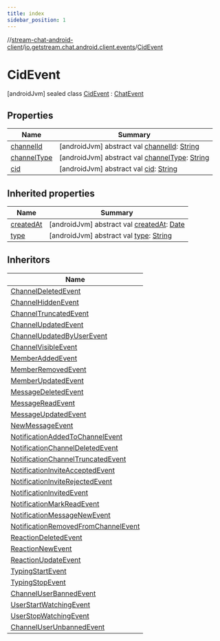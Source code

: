 ```yaml
---
title: index
sidebar_position: 1
---
```

//[stream-chat-android-client](../../../index.md)/[io.getstream.chat.android.client.events](../index.md)/[CidEvent](index.md)



# CidEvent  
 [androidJvm] sealed class [CidEvent](index.md) : [ChatEvent](../ChatEvent/index.md)   


## Properties  
  
|  Name |  Summary | 
|---|---|
| <a name="io.getstream.chat.android.client.events/CidEvent/channelId/#/PointingToDeclaration/"></a>[channelId](channelId.md)| <a name="io.getstream.chat.android.client.events/CidEvent/channelId/#/PointingToDeclaration/"></a> [androidJvm] abstract val [channelId](channelId.md): [String](https://kotlinlang.org/api/latest/jvm/stdlib/kotlin/-string/index.html)   <br/>|
| <a name="io.getstream.chat.android.client.events/CidEvent/channelType/#/PointingToDeclaration/"></a>[channelType](channelType.md)| <a name="io.getstream.chat.android.client.events/CidEvent/channelType/#/PointingToDeclaration/"></a> [androidJvm] abstract val [channelType](channelType.md): [String](https://kotlinlang.org/api/latest/jvm/stdlib/kotlin/-string/index.html)   <br/>|
| <a name="io.getstream.chat.android.client.events/CidEvent/cid/#/PointingToDeclaration/"></a>[cid](cid.md)| <a name="io.getstream.chat.android.client.events/CidEvent/cid/#/PointingToDeclaration/"></a> [androidJvm] abstract val [cid](cid.md): [String](https://kotlinlang.org/api/latest/jvm/stdlib/kotlin/-string/index.html)   <br/>|


## Inherited properties  
  
|  Name |  Summary | 
|---|---|
| <a name="io.getstream.chat.android.client.events/CidEvent/createdAt/#/PointingToDeclaration/"></a>[createdAt](index.md#455244493%2FProperties%2F-423410878)| <a name="io.getstream.chat.android.client.events/CidEvent/createdAt/#/PointingToDeclaration/"></a> [androidJvm] abstract val [createdAt](index.md#455244493%2FProperties%2F-423410878): [Date](https://developer.android.com/reference/kotlin/java/util/Date.html)   <br/>|
| <a name="io.getstream.chat.android.client.events/CidEvent/type/#/PointingToDeclaration/"></a>[type](index.md#-1668725000%2FProperties%2F-423410878)| <a name="io.getstream.chat.android.client.events/CidEvent/type/#/PointingToDeclaration/"></a> [androidJvm] abstract val [type](index.md#-1668725000%2FProperties%2F-423410878): [String](https://kotlinlang.org/api/latest/jvm/stdlib/kotlin/-string/index.html)   <br/>|


## Inheritors  
  
|  Name | 
|---|
| <a name="io.getstream.chat.android.client.events/ChannelDeletedEvent///PointingToDeclaration/"></a>[ChannelDeletedEvent](../ChannelDeletedEvent/index.md)|
| <a name="io.getstream.chat.android.client.events/ChannelHiddenEvent///PointingToDeclaration/"></a>[ChannelHiddenEvent](../ChannelHiddenEvent/index.md)|
| <a name="io.getstream.chat.android.client.events/ChannelTruncatedEvent///PointingToDeclaration/"></a>[ChannelTruncatedEvent](../ChannelTruncatedEvent/index.md)|
| <a name="io.getstream.chat.android.client.events/ChannelUpdatedEvent///PointingToDeclaration/"></a>[ChannelUpdatedEvent](../ChannelUpdatedEvent/index.md)|
| <a name="io.getstream.chat.android.client.events/ChannelUpdatedByUserEvent///PointingToDeclaration/"></a>[ChannelUpdatedByUserEvent](../ChannelUpdatedByUserEvent/index.md)|
| <a name="io.getstream.chat.android.client.events/ChannelVisibleEvent///PointingToDeclaration/"></a>[ChannelVisibleEvent](../ChannelVisibleEvent/index.md)|
| <a name="io.getstream.chat.android.client.events/MemberAddedEvent///PointingToDeclaration/"></a>[MemberAddedEvent](../MemberAddedEvent/index.md)|
| <a name="io.getstream.chat.android.client.events/MemberRemovedEvent///PointingToDeclaration/"></a>[MemberRemovedEvent](../MemberRemovedEvent/index.md)|
| <a name="io.getstream.chat.android.client.events/MemberUpdatedEvent///PointingToDeclaration/"></a>[MemberUpdatedEvent](../MemberUpdatedEvent/index.md)|
| <a name="io.getstream.chat.android.client.events/MessageDeletedEvent///PointingToDeclaration/"></a>[MessageDeletedEvent](../MessageDeletedEvent/index.md)|
| <a name="io.getstream.chat.android.client.events/MessageReadEvent///PointingToDeclaration/"></a>[MessageReadEvent](../MessageReadEvent/index.md)|
| <a name="io.getstream.chat.android.client.events/MessageUpdatedEvent///PointingToDeclaration/"></a>[MessageUpdatedEvent](../MessageUpdatedEvent/index.md)|
| <a name="io.getstream.chat.android.client.events/NewMessageEvent///PointingToDeclaration/"></a>[NewMessageEvent](../NewMessageEvent/index.md)|
| <a name="io.getstream.chat.android.client.events/NotificationAddedToChannelEvent///PointingToDeclaration/"></a>[NotificationAddedToChannelEvent](../NotificationAddedToChannelEvent/index.md)|
| <a name="io.getstream.chat.android.client.events/NotificationChannelDeletedEvent///PointingToDeclaration/"></a>[NotificationChannelDeletedEvent](../NotificationChannelDeletedEvent/index.md)|
| <a name="io.getstream.chat.android.client.events/NotificationChannelTruncatedEvent///PointingToDeclaration/"></a>[NotificationChannelTruncatedEvent](../NotificationChannelTruncatedEvent/index.md)|
| <a name="io.getstream.chat.android.client.events/NotificationInviteAcceptedEvent///PointingToDeclaration/"></a>[NotificationInviteAcceptedEvent](../NotificationInviteAcceptedEvent/index.md)|
| <a name="io.getstream.chat.android.client.events/NotificationInviteRejectedEvent///PointingToDeclaration/"></a>[NotificationInviteRejectedEvent](../NotificationInviteRejectedEvent/index.md)|
| <a name="io.getstream.chat.android.client.events/NotificationInvitedEvent///PointingToDeclaration/"></a>[NotificationInvitedEvent](../NotificationInvitedEvent/index.md)|
| <a name="io.getstream.chat.android.client.events/NotificationMarkReadEvent///PointingToDeclaration/"></a>[NotificationMarkReadEvent](../NotificationMarkReadEvent/index.md)|
| <a name="io.getstream.chat.android.client.events/NotificationMessageNewEvent///PointingToDeclaration/"></a>[NotificationMessageNewEvent](../NotificationMessageNewEvent/index.md)|
| <a name="io.getstream.chat.android.client.events/NotificationRemovedFromChannelEvent///PointingToDeclaration/"></a>[NotificationRemovedFromChannelEvent](../NotificationRemovedFromChannelEvent/index.md)|
| <a name="io.getstream.chat.android.client.events/ReactionDeletedEvent///PointingToDeclaration/"></a>[ReactionDeletedEvent](../ReactionDeletedEvent/index.md)|
| <a name="io.getstream.chat.android.client.events/ReactionNewEvent///PointingToDeclaration/"></a>[ReactionNewEvent](../ReactionNewEvent/index.md)|
| <a name="io.getstream.chat.android.client.events/ReactionUpdateEvent///PointingToDeclaration/"></a>[ReactionUpdateEvent](../ReactionUpdateEvent/index.md)|
| <a name="io.getstream.chat.android.client.events/TypingStartEvent///PointingToDeclaration/"></a>[TypingStartEvent](../TypingStartEvent/index.md)|
| <a name="io.getstream.chat.android.client.events/TypingStopEvent///PointingToDeclaration/"></a>[TypingStopEvent](../TypingStopEvent/index.md)|
| <a name="io.getstream.chat.android.client.events/ChannelUserBannedEvent///PointingToDeclaration/"></a>[ChannelUserBannedEvent](../ChannelUserBannedEvent/index.md)|
| <a name="io.getstream.chat.android.client.events/UserStartWatchingEvent///PointingToDeclaration/"></a>[UserStartWatchingEvent](../UserStartWatchingEvent/index.md)|
| <a name="io.getstream.chat.android.client.events/UserStopWatchingEvent///PointingToDeclaration/"></a>[UserStopWatchingEvent](../UserStopWatchingEvent/index.md)|
| <a name="io.getstream.chat.android.client.events/ChannelUserUnbannedEvent///PointingToDeclaration/"></a>[ChannelUserUnbannedEvent](../ChannelUserUnbannedEvent/index.md)|

